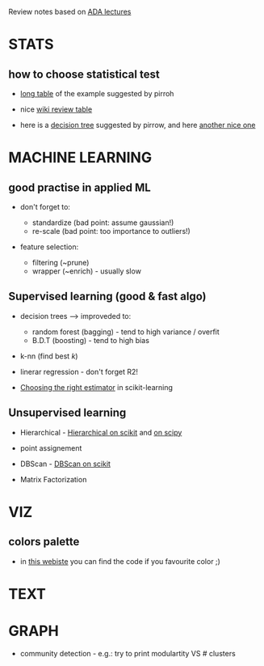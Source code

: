 

Review notes based on [ADA lectures](http://ada.epfl.ch/lectures/)

# STATS

## how to choose statistical test 
- [long table](http://sites.stat.psu.edu/~ajw13/stat500_su_res/notes/lesson14/images/summary_table.pdf) of the example suggested by pirroh

- nice [wiki review table](https://en.wikipedia.org/wiki/Statistical_hypothesis_testing#Common_test_statistics)

- here is a [decision tree](http://www.biochemia-medica.com/system/files/Marusteri_M._Statistical_test_selection_when_comparing_groups_Fig._4.jpg) suggested by  pirrow, and here
[another nice one](https://s-media-cache-ak0.pinimg.com/originals/da/c9/60/dac96086a651aea01b0ef24da4faaa9f.jpg)


# MACHINE LEARNING

## good practise in applied ML

- don't forget to:
	- standardize (bad point: assume gaussian!)
	- re-scale (bad point: too importance to outliers!)

- feature selection:
	- filtering (~prune) 
	- wrapper (~enrich) - usually slow

##  Supervised learning (good & fast algo)


- decision trees --> improveded to:
 
	- random forest (bagging)  - tend to high variance / overfit
	- B.D.T (boosting)	- tend to high bias

- k-nn (find best _k_)

- linerar regression - don't forget R2!

- [Choosing the right estimator](http://scikit-learn.org/stable/tutorial/machine_learning_map/) in scikit-learning

##  Unsupervised learning 

- Hierarchical - [Hierarchical on scikit](http://scikit-learn.org/stable/modules/clustering.html#hierarchical-clustering) and 
[on scipy](https://joernhees.de/blog/2015/08/26/scipy-hierarchical-clustering-and-dendrogram-tutorial/)

- point assignement

- DBScan - [DBScan on scikit](http://scikit-learn.org/stable/auto_examples/cluster/plot_dbscan.html#sphx-glr-auto-examples-cluster-plot-dbscan-py)

- Matrix Factorization 


# VIZ

## colors palette

- in [this webiste](http://colorbrewer2.org/#type=sequential&scheme=BuGn&n=3) 
you can find the code if you favourite color ;)

# TEXT   




# GRAPH


- community detection - e.g.: try to print modulartity VS # clusters



















